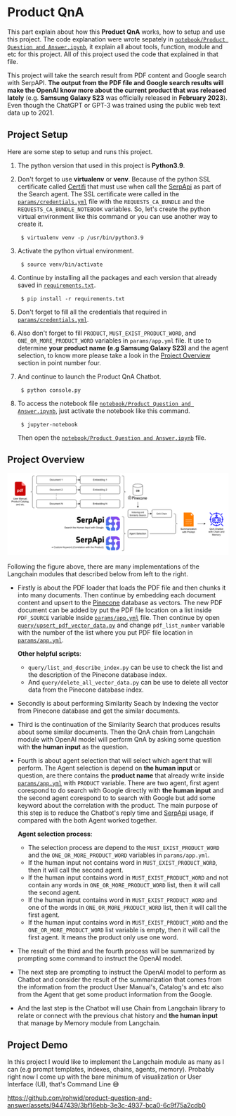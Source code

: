 # Product QnA

This part explain about how this **Product QnA** works, how to setup and use this project. The code explanation were wrote sepately in [`notebook/Product Question and Answer.ipynb`](https://github.com/rohwid/product-question-and-answer/blob/master/notebook/Product%20Question%20and%20Answer.ipynb), it explain all about tools, function, module and etc for this project. All of this project used the code that explained in that file.

This project will take the search result from PDF content and Google search with SerpAPI. **The output from the PDF file and Google search results will make the OpenAI know more about the current product that was released lately** (e.g. **Samsung Galaxy S23** was officially released in **February 2023**). Even though the ChatGPT or GPT-3 was trained using the public web text data up to 2021.

## Project Setup

Here are some step to setup and runs this project.
1. The python version that used in this project is **Python3.9**.
2. Don't forget to use **virtualenv** or **venv**. Because of the python SSL certificate called [Certifi](https://stackoverflow.com/questions/42982143/python-requests-how-to-use-system-ca-certificates-debian-ubuntu) that must use when call the [SerpApi](https://serpapi.com/) as part of the Search agent. The SSL certificate were called in the [`params/credentials.yml`](https://github.com/rohwid/product-question-and-answer/blob/master/params/credentials.yml) file with the `REQUESTS_CA_BUNDLE` and the `REQUESTS_CA_BUNDLE_NOTEBOOK` variables. So, let's create the python virtual environment like this command or you can use another way to create it.

        $ virtualenv venv -p /usr/bin/python3.9

3. Activate the python virtual environment.

        $ source venv/bin/activate

4. Continue by installing all the packages and each version that already saved in [`requirements.txt`](https://github.com/rohwid/product-question-and-answer/blob/master/requirements.txt).

        $ pip install -r requirements.txt

5. Don't forget to fill all the credentials that required in [`params/credentials.yml`](https://github.com/rohwid/product-question-and-answer/blob/master/params/credentials.yml).
6. Also don't forget to fill `PRODUCT`, `MUST_EXIST_PRODUCT_WORD`, and `ONE_OR_MORE_PRODUCT_WORD` variables in `params/app.yml` file. It use to determine **your product name (e.g Samsung Galaxy S23)** and the agent selection, to know more please take a look in the [Project Overview](https://github.com/rohwid/product-question-and-answer#project-overview) section in point number four.
7. And continue to launch the Product QnA Chatbot.

        $ python console.py

8. To access the notebook file [`notebook/Product Question and Answer.ipynb`](https://github.com/rohwid/product-question-and-answer/blob/master/notebook/Product%20Question%20and%20Answer.ipynb), just activate the notebook like this command.

        $ jupyter-notebook

    Then open the [`notebook/Product Question and Answer.ipynb`](https://github.com/rohwid/product-question-and-answer/blob/master/notebook/Product%20Question%20and%20Answer.ipynb) file.

## Project Overview

<img src="img/langchain_architecture.png" width="1000"/>

Following the figure above, there are many implementations of the Langchain modules that described below from left to the right.

+ Firstly is about the PDF loader that loads the PDF file and then chunks it into many documents. Then continue by embedding each document content and upsert to the [Pinecone](https://www.pinecone.io/) database as vectors. The new PDF document can be added by put the PDF file location on a list inside `PDF_SOURCE` variable inside [`params/app.yml`](https://github.com/rohwid/product-question-and-answer/blob/master/params/app.yml) file. Then continue by open [`query/upsert_pdf_vector_data.py`](https://github.com/rohwid/product-question-and-answer/blob/master/query/upsert_pdf_vector_data.py) and change `pdf_list_number` variable with the number of the list where you put PDF file location in [`params/app.yml`](https://github.com/rohwid/product-question-and-answer/blob/master/params/app.yml).
  
    **Other helpful scripts**:
    + `query/list_and_describe_index.py` can be use to check the list and the description of the Pinecone database index.
    + And `query/delete_all_vector_data.py` can be use to delete all vector data from the Pinecone database index.

+ Secondly is about performing Similarity Seach by Indexing the vector from Pinecone database and get the similar documents.
+ Third is the continuation of the Similarity Search that produces results about some similar documents. Then the QnA chain from Langchain module with OpenAI model will perform QnA by asking some question with **the human input** as the question.
+ Fourth is about agent selection that will select which agent that will perform. The Agent selection is depend on **the human input** or question, are there contains the **product name** that already write inside [`params/app.yml`](https://github.com/rohwid/product-question-and-answer/blob/master/params/app.yml) with `PRODUCT` variable. There are two agent, first agent corespond to do search with Google directly with **the human input** and the second agent corespond to to search with Google but add some keyword about the correlation with the product. The main purpose of this step is to reduce the Chatbot's reply time and [SerpApi](https://serpapi.com/) usage, if compared with the both Agent worked together.

    **Agent selection process**:
    + The selection process are depend to the `MUST_EXIST_PRODUCT_WORD` and the `ONE_OR_MORE_PRODUCT_WORD` variables in `params/app.yml`.
    + If the human input not contains word in `MUST_EXIST_PRODUCT_WORD`, then it will call the second agent.
    + If the human input contains word in `MUST_EXIST_PRODUCT_WORD` and not contain any words in `ONE_OR_MORE_PRODUCT_WORD` list, then it will call the second agent.
    + If the human input contains word in `MUST_EXIST_PRODUCT_WORD` and one of the words in `ONE_OR_MORE_PRODUCT_WORD` list, then it will call the first agent.
    + If the human input contains word in `MUST_EXIST_PRODUCT_WORD` and the `ONE_OR_MORE_PRODUCT_WORD` list variable is empty, then it will call the first agent. It means the product only use one word.

+ The result of the third and the fourth process will be summarized by prompting some command to instruct the OpenAI model.
+ The next step are prompting to instruct the OpenAI model to perform as Chatbot and consider the result of the summarization that comes from the information from the product User Manual's, Catalog's and etc also from the Agent that get some product information from the Google.
+ And the last step is the Chatbot will use Chain from Langchain library to relate or connect with the previous chat history and **the human input** that manage by Memory module from Langchain.

## Project Demo

In this project I would like to implement the Langchain module as many as I can (e.g prompt templates,
indexes, chains, agents, memory). Probably right now I come up with the bare minimum of visualization or User Interface (UI), that's Command Line :sweat_smile:

https://github.com/rohwid/product-question-and-answer/assets/9447439/3bf16ebb-3e3c-4937-bca0-6c9f75a2cdb0
